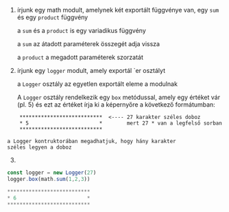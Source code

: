 1) írjunk egy math modult, amelynek két exportált függvénye van,
egy `sum` és egy `product` függvény

    a `sum` és a `product` is egy variadikus függvény

    a `sum` az átadott paraméterek összegét adja vissza

    a `product` a megadott paraméterek szorzatát

2) írjunk egy `logger` modult, amely exportál `er osztályt

    a `Logger` osztály az egyetlen exportált eleme a modulnak

    A `Logger` osztály rendelkezik egy `box` metódussal,
    amely egy értéket vár (pl. 5) és ezt az értéket 
    írja ki a képernyőre a következő formátumban:

```
    ***************************  <---- 27 karakter széles doboz
    * 5                       *        mert 27 * van a legfelső sorban
    ***************************
```

    a Logger kontruktorában megadhatjuk, hogy hány karakter
    széles legyen a doboz

3)

```js
const logger = new Logger(27)
logger.box(math.sum(1,2,3))

***************************
* 6                       *
***************************
```